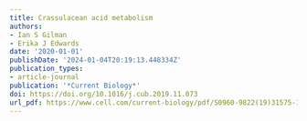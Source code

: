 ```yaml
---
title: Crassulacean acid metabolism
authors:
- Ian S Gilman
- Erika J Edwards
date: '2020-01-01'
publishDate: '2024-01-04T20:19:13.448334Z'
publication_types:
- article-journal
publication: '*Current Biology*'
doi: https://doi.org/10.1016/j.cub.2019.11.073
url_pdf: https://www.cell.com/current-biology/pdf/S0960-9822(19)31575-1.pdf
---
```

